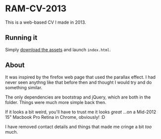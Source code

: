 # RAM-CV-2013

This is a web-based CV I made in 2013.

## Running it

Simply [download the assets](https://github.com/RAM92/JQ-CV-2013/archive/master.zip) and launch `index.html`.

## About
It was inspired by the firefox web page that used the parallax effect. I had never seen
anythng like that before then and thought I would try and do something similar.

The only dependencies are bootstrap and jQuery, which are both in the folder.
Things were much more simple back then.

If it looks a bit weird, you'll have to trust me it looks _great_
...on a Mid-2012 15" Macbook Pro Retina in Chrome, obviously! :D

I have removed contact details and things that made me cringe a bit _too_ much.